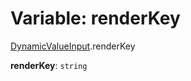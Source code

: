 # Variable: renderKey

[DynamicValueInput](/auto-docs/form-materials/modules/DynamicValueInput.md).renderKey

**renderKey**: `string`

